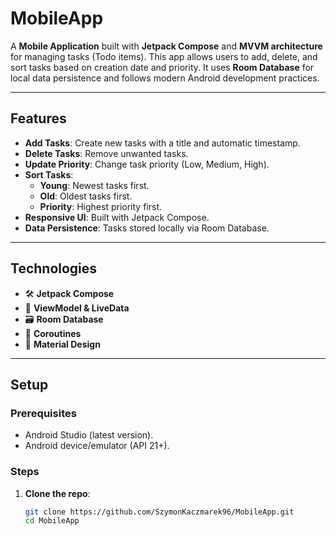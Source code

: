 # MobileApp

A **Mobile Application** built with **Jetpack Compose** and **MVVM architecture** for managing tasks (Todo items). This app allows users to add, delete, and sort tasks based on creation date and priority. It uses **Room Database** for local data persistence and follows modern Android development practices.

---

## Features

- **Add Tasks**: Create new tasks with a title and automatic timestamp.
- **Delete Tasks**: Remove unwanted tasks.
- **Update Priority**: Change task priority (Low, Medium, High).
- **Sort Tasks**:
  - **Young**: Newest tasks first.
  - **Old**: Oldest tasks first.
  - **Priority**: Highest priority first.
- **Responsive UI**: Built with Jetpack Compose.
- **Data Persistence**: Tasks stored locally via Room Database.

---

## Technologies

- 🛠️ **Jetpack Compose**  
- 🧩 **ViewModel & LiveData**  
- 🗃️ **Room Database**  
- 🔄 **Coroutines**  
- 🎨 **Material Design**

---

## Setup

### Prerequisites
- Android Studio (latest version).
- Android device/emulator (API 21+).

### Steps
1. **Clone the repo**:
   ```bash
   git clone https://github.com/SzymonKaczmarek96/MobileApp.git
   cd MobileApp

